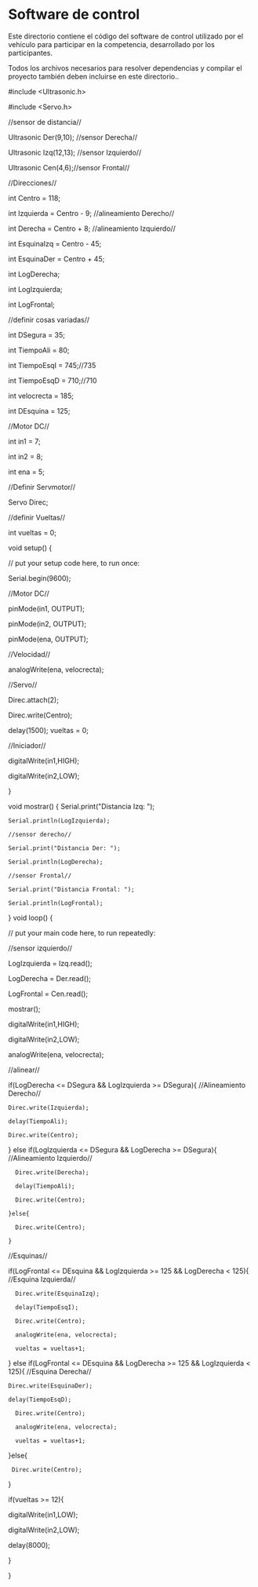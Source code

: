 Software de control
====

Este directorio contiene el código del software de control utilizado por el vehículo para participar en la competencia, desarrollado por los participantes.

Todos los archivos necesarios para resolver dependencias y compilar el proyecto también deben incluirse en este directorio..

#include <Ultrasonic.h>

#include <Servo.h>

//sensor de distancia//


Ultrasonic Der(9,10); //sensor Derecha//

Ultrasonic Izq(12,13); //sensor Izquierdo//

Ultrasonic Cen(4,6);//sensor Frontal//

//Direcciones//


int Centro = 118;

int Izquierda  = Centro - 9; //alineamiento Derecho//

int Derecha = Centro + 8; //alineamiento Izquierdo//

int EsquinaIzq = Centro - 45;

int EsquinaDer = Centro + 45;


int LogDerecha;

int LogIzquierda;

int LogFrontal;

//definir cosas variadas//

int DSegura = 35;

int TiempoAli = 80;

int TiempoEsqI = 745;//735

int TiempoEsqD = 710;//710

int velocrecta = 185;

int DEsquina = 125;

//Motor DC//

int in1 = 7;

int in2 = 8;

int ena = 5;

//Definir Servmotor//

Servo Direc;

//definir Vueltas//

int vueltas = 0;


void setup() {

  // put your setup code here, to run once:
  
  Serial.begin(9600);
  
  //Motor DC//
  
  pinMode(in1, OUTPUT);
  
  pinMode(in2, OUTPUT);
  
  pinMode(ena, OUTPUT);
  
  //Velocidad//
  
  analogWrite(ena, velocrecta);
  
  //Servo//
  
  Direc.attach(2);
  
  Direc.write(Centro);
  
  delay(1500);
  vueltas = 0;

//Iniciador//

  digitalWrite(in1,HIGH);
  
  digitalWrite(in2,LOW);
  
}

void mostrar()
{
    Serial.print("Distancia Izq: ");
    
    Serial.println(LogIzquierda);
    
    //sensor derecho//
    
    Serial.print("Distancia Der: ");
    
    Serial.println(LogDerecha);
    
    //sensor Frontal//
    
    Serial.print("Distancia Frontal: ");
    
    Serial.println(LogFrontal);
}
void loop() {

  // put your main code here, to run repeatedly:

//sensor izquierdo//

  LogIzquierda = Izq.read();
  
  LogDerecha = Der.read();
  
  LogFrontal = Cen.read();
  
  mostrar();
  
  digitalWrite(in1,HIGH);
  
  digitalWrite(in2,LOW);
  
  analogWrite(ena, velocrecta);

//alinear//

if(LogDerecha <= DSegura && LogIzquierda >= DSegura){  //Alineamiento Derecho//

    Direc.write(Izquierda);
    
    delay(TiempoAli);
    
    Direc.write(Centro);
    
  } else if(LogIzquierda <= DSegura && LogDerecha >= DSegura){  //Alineamiento Izquierdo//
  
      Direc.write(Derecha);
      
      delay(TiempoAli);
      
      Direc.write(Centro);
      
    }else{
    
      Direc.write(Centro);
      
    }
  


//Esquinas//

if(LogFrontal <= DEsquina && LogIzquierda >= 125 && LogDerecha < 125){  //Esquina Izquierda//

      Direc.write(EsquinaIzq);
      
      delay(TiempoEsqI);
      
      Direc.write(Centro);
      
      analogWrite(ena, velocrecta);
      
      vueltas = vueltas+1;
      
}
else if(LogFrontal <= DEsquina && LogDerecha >= 125 && LogIzquierda < 125){  //Esquina Derecha//

    Direc.write(EsquinaDer);
    
    delay(TiempoEsqD);
    
      Direc.write(Centro);
      
      analogWrite(ena, velocrecta);
      
      vueltas = vueltas+1;
      
}else{

     Direc.write(Centro);
         
}


if(vueltas >= 12){

  digitalWrite(in1,LOW);
  
  digitalWrite(in2,LOW);
  
  delay(8000);
  
}


}

